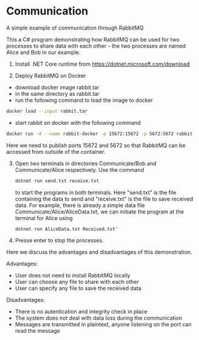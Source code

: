 # Communication
A simple example of communication through RabbitMQ

This a C# program demonstrating how RabbitMQ can be used for two processes to share data with each other - the two processes are named Alice and Bob in our example.

1. Install .NET Core runtime from https://dotnet.microsoft.com/download

2. Deploy RabbitMQ on Docker
  - download docker image rabbit.tar
  - in the same directory as rabbit.tar
  - run the following command to load the image to docker
  ```bash
  docker load --input rabbit.tar
  ```
  - start rabbit on docker with the following command
  ```bash
  docker run -d --name rabbit-docker -p 15672:15672 -p 5672:5672 rabbit
  ```
  Here we need to publish ports 15672 and 5672 so that RabbitMQ can be accessed from outside of the container.
  
3. Open two terminals in directories Communicate/Bob and Communicate/Alice respectively.
   Use the command 
   ```bash
   dotnet run send.txt receive.txt
   ```
   to start the programs in both terminals. Here "send.txt" is the file containing the data to send and "receive.txt" is the file to save received data.
   For example, there is already a simple data file Communicate/Alice/AliceData.txt, we can initiate the program at the terminal for Alice using 
   ```bash
   dotnet run AliceData.txt Received.txt"
   ```
   
4. Presse enter to stop the processes.


Here we discuss the advantages and disadvantages of this demonstration.

Advantages:
- User does not need to install RabbitMQ locally
- User can choose any file to share with each other
- User can specify any file to save the received data

Disadvantages:
- There is no autentication and integrity check in place
- The system does not deal with data loss during the communication
- Messages are transmitted in plaintext, anyone listening on the port can read the message
